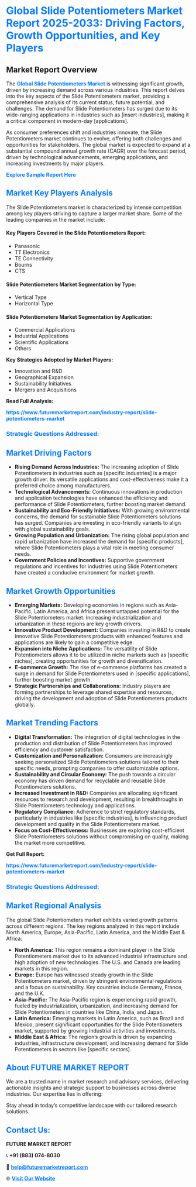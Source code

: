 <h1 style="color: #007BFF;">Global Slide Potentiometers Market Report 2025-2033: Driving Factors, Growth Opportunities, and Key Players</h1>

<section id="overview">
<h2>Market Report Overview</h2>
<p>The <a href="https://www.futuremarketreport.com/industry-report/slide-potentiometers-market" style="color: #007BFF; text-decoration: none;"><strong>Global Slide Potentiometers Market</strong></a> is witnessing significant growth, driven by increasing demand across various industries. This report delves into the key aspects of the Slide Potentiometers market, providing a comprehensive analysis of its current status, future potential, and challenges. The demand for Slide Potentiometers has surged due to its wide-ranging applications in industries such as [insert industries], making it a critical component in modern-day [applications].</p>
<p>As consumer preferences shift and industries innovate, the Slide Potentiometers market continues to evolve, offering both challenges and opportunities for stakeholders. The global market is expected to expand at a substantial compound annual growth rate (CAGR) over the forecast period, driven by technological advancements, emerging applications, and increasing investments by major players.</p>
</section>

<section id="overview">
<p><a href="https://www.futuremarketreport.com/request-sample/reportId=75582" style="color: #007BFF; text-decoration: none;"><strong>Explore Sample Report Here</strong></a></p>
</section>

<section id="key-players">
<h2 style="color: #007BFF;">Market Key Players Analysis</h2>
<p>The Slide Potentiometers market is characterized by intense competition among key players striving to capture a larger market share. Some of the leading companies in the market include:</p>
<h4>Key Players Covered in the Slide Potentiometers Report:</h4>
<ul><li>Panasonic</li><li>TT Electronics</li><li>TE Connectivity</li><li>Bourns</li><li>CTS</li></ul>
<h4>Slide Potentiometers Market Segmentation by Type:</h4>
<ul><li>Vertical Type</li><li>Horizontal Type</li></ul>

<h4>Slide Potentiometers Market Segmentation by Application:</h4>
<ul><li>Commercial Applications</li><li>Industrial Applications</li><li>Scientific Applications</li><li>Others</li></ul>
<p><strong>Key Strategies Adopted by Market Players:</strong></p>
<ul>
<li>Innovation and R&D</li>
<li>Geographical Expansion</li>
<li>Sustainability Initiatives</li>
<li>Mergers and Acquisitions</li>
</ul>
</section>

<section>
<p><strong>Read Full Analysis: </strong></p><a href="https://www.futuremarketreport.com/industry-report/slide-potentiometers-market" style="color: #007BFF; text-decoration: none;"><strong>https://www.futuremarketreport.com/industry-report/slide-potentiometers-market</strong></a>
<h3 style="color: #007BFF;">Strategic Questions Addressed:</h3>
</section>

<section id="driving-factors">
<h2 style="color: #007BFF;">Market Driving Factors</h2>
<ul>
<li><strong>Rising Demand Across Industries:</strong> The increasing adoption of Slide Potentiometers in industries such as [specific industries] is a major growth driver. Its versatile applications and cost-effectiveness make it a preferred choice among manufacturers.</li>
<li><strong>Technological Advancements:</strong> Continuous innovations in production and application technologies have enhanced the efficiency and performance of Slide Potentiometers, further boosting market demand.</li>
<li><strong>Sustainability and Eco-Friendly Initiatives:</strong> With growing environmental concerns, the demand for sustainable Slide Potentiometers solutions has surged. Companies are investing in eco-friendly variants to align with global sustainability goals.</li>
<li><strong>Growing Population and Urbanization:</strong> The rising global population and rapid urbanization have increased the demand for [specific products], where Slide Potentiometers plays a vital role in meeting consumer needs.</li>
<li><strong>Government Policies and Incentives:</strong> Supportive government regulations and incentives for industries using Slide Potentiometers have created a conducive environment for market growth.</li>
</ul>
</section>

<section id="growth-opportunities">
<h2 style="color: #007BFF;">Market Growth Opportunities</h2>
<ul>
<li><strong>Emerging Markets:</strong> Developing economies in regions such as Asia-Pacific, Latin America, and Africa present untapped potential for the Slide Potentiometers market. Increasing industrialization and urbanization in these regions are key growth drivers.</li>
<li><strong>Innovative Product Development:</strong> Companies investing in R&D to create innovative Slide Potentiometers products with enhanced features and applications are likely to gain a competitive edge.</li>
<li><strong>Expansion into Niche Applications:</strong> The versatility of Slide Potentiometers allows it to be utilized in niche markets such as [specific niches], creating opportunities for growth and diversification.</li>
<li><strong>E-commerce Growth:</strong> The rise of e-commerce platforms has created a surge in demand for Slide Potentiometers used in [specific applications], further boosting market growth.</li>
<li><strong>Strategic Partnerships and Collaborations:</strong> Industry players are forming partnerships to leverage shared expertise and resources, driving the development and adoption of Slide Potentiometers products globally.</li>
</ul>
</section>

<section id="trending-factors">
<h2 style="color: #007BFF;">Market Trending Factors</h2>
<ul>
<li><strong>Digital Transformation:</strong> The integration of digital technologies in the production and distribution of Slide Potentiometers has improved efficiency and customer satisfaction.</li>
<li><strong>Customization and Personalization:</strong> Consumers are increasingly seeking personalized Slide Potentiometers solutions tailored to their specific needs, prompting companies to offer customizable options.</li>
<li><strong>Sustainability and Circular Economy:</strong> The push towards a circular economy has driven demand for recyclable and reusable Slide Potentiometers solutions.</li>
<li><strong>Increased Investment in R&D:</strong> Companies are allocating significant resources to research and development, resulting in breakthroughs in Slide Potentiometers technology and applications.</li>
<li><strong>Regulatory Compliance:</strong> Adherence to strict regulatory standards, particularly in industries like [specific industries], is influencing product development and quality in the Slide Potentiometers market.</li>
<li><strong>Focus on Cost-Effectiveness:</strong> Businesses are exploring cost-efficient Slide Potentiometers solutions without compromising on quality, making the market more competitive.</li>
</ul>
</section>

<section>
<p><strong>Get Full Report: </strong></p><a href="https://www.futuremarketreport.com/industry-report/slide-potentiometers-market" style="color: #007BFF; text-decoration: none;"><strong>https://www.futuremarketreport.com/industry-report/slide-potentiometers-market</strong></a>
<h3 style="color: #007BFF;">Strategic Questions Addressed:</h3>
</section>


<section id="regional-analysis">
<h2 style="color: #007BFF;">Market Regional Analysis</h2>
<p>The global Slide Potentiometers market exhibits varied growth patterns across different regions. The key regions analyzed in this report include North America, Europe, Asia-Pacific, Latin America, and the Middle East & Africa:</p>
<ul>
<li><strong>North America:</strong> This region remains a dominant player in the Slide Potentiometers market due to its advanced industrial infrastructure and high adoption of new technologies. The U.S. and Canada are leading markets in this region.</li>
<li><strong>Europe:</strong> Europe has witnessed steady growth in the Slide Potentiometers market, driven by stringent environmental regulations and a focus on sustainability. Key countries include Germany, France, and the U.K.</li>
<li><strong>Asia-Pacific:</strong> The Asia-Pacific region is experiencing rapid growth, fueled by industrialization, urbanization, and increasing demand for Slide Potentiometers in countries like China, India, and Japan.</li>
<li><strong>Latin America:</strong> Emerging markets in Latin America, such as Brazil and Mexico, present significant opportunities for the Slide Potentiometers market, supported by growing industrial activities and investments.</li>
<li><strong>Middle East & Africa:</strong> The region’s growth is driven by expanding industries, infrastructure development, and increasing demand for Slide Potentiometers in sectors like [specific sectors].</li>
</ul>
</section>

<footer>
<h2 style="color: #007BFF;">About FUTURE MARKET REPORT</h2>
<p>We are a trusted name in market research and advisory services, delivering actionable insights and strategic support to businesses across diverse industries. Our expertise lies in offering:</p>

<p>Stay ahead in today’s competitive landscape with our tailored research solutions.</p>

<h2 style="color: #007BFF;">Contact Us:</h2>
<p><strong>FUTURE MARKET REPORT</strong></p>
<p>📞 <strong>+91 (883) 074-8030</strong></p>
<p>📧 <strong><a href="mailto:help@futuremarketreport.com" style="color: #007BFF;">help@futuremarketreport.com</a></strong></p>
<p>🌐 <strong><a href="https://www.futuremarketreport.com/" style="color: #007BFF;">Visit Our Website</a></strong></p>
</footer>